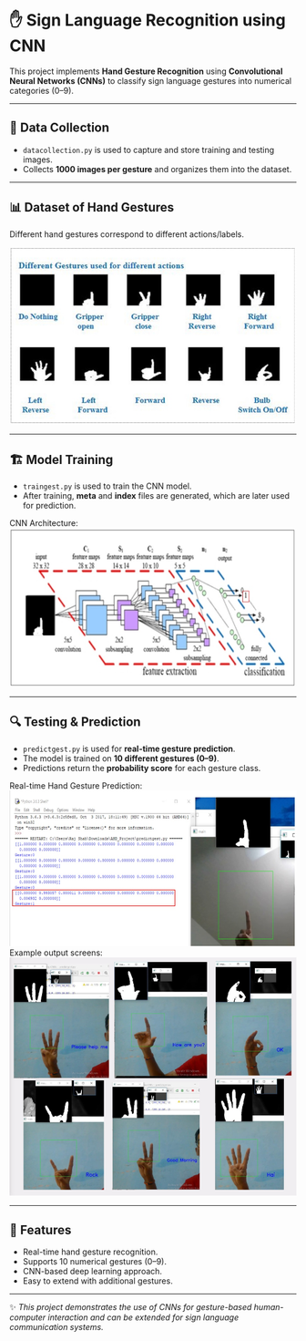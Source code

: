 # ✋ Sign Language Recognition using CNN  

This project implements **Hand Gesture Recognition** using **Convolutional Neural Networks (CNNs)** to classify sign language gestures into numerical categories (0–9).  

---

## 📂 Data Collection  
- `datacollection.py` is used to capture and store training and testing images.  
- Collects **1000 images per gesture** and organizes them into the dataset.  

---

## 📊 Dataset of Hand Gestures  
Different hand gestures correspond to different actions/labels.  

![Hand Gestures](https://github.com/Mahendra2238/Sign_Language_Recognition_Using_CNN/blob/main/imgs/handgest1.jpg)  

---

## 🏗️ Model Training  
- `traingest.py` is used to train the CNN model.  
- After training, **meta** and **index** files are generated, which are later used for prediction.  

CNN Architecture:  
![CNN Architecture](https://github.com/Mahendra2238/Sign_Language_Recognition_Using_CNN/blob/main/imgs/cnnarch1.jpg)  

---

## 🔍 Testing & Prediction  
- `predictgest.py` is used for **real-time gesture prediction**.  
- The model is trained on **10 different gestures (0–9)**.  
- Predictions return the **probability score** for each gesture class.  

Real-time Hand Gesture Prediction:  
![Results](https://github.com/Mahendra2238/Sign_Language_Recognition_Using_CNN/blob/main/imgs/results.jpg)  
Example output screens:  
![Output](https://github.com/Mahendra2238/Sign_Language_Recognition_Using_CNN/blob/main/imgs/output.png)  

---

## 🚀 Features  
- Real-time hand gesture recognition.  
- Supports 10 numerical gestures (0–9).  
- CNN-based deep learning approach.  
- Easy to extend with additional gestures.  

---

✨ *This project demonstrates the use of CNNs for gesture-based human-computer interaction and can be extended for sign language communication systems.*  
